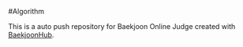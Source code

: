 #Algorithm

This is a auto push repository for Baekjoon Online Judge created with [BaekjoonHub](https://github.com/BaekjoonHub/BaekjoonHub).
